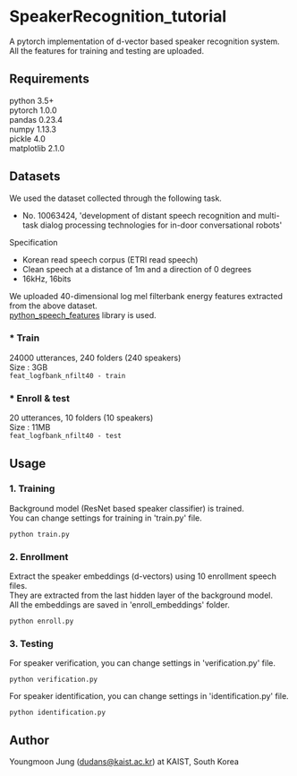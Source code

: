 # SpeakerRecognition_tutorial

A pytorch implementation of d-vector based speaker recognition system.  
All the features for training and testing are uploaded.  

## Requirements
python 3.5+  
pytorch 1.0.0  
pandas 0.23.4  
numpy 1.13.3  
pickle 4.0  
matplotlib 2.1.0  

## Datasets
We used the dataset collected through the following task.
- No. 10063424, 'development of distant speech recognition and multi-task dialog processing technologies for in-door conversational robots'

Specification
- Korean read speech corpus (ETRI read speech)
- Clean speech at a distance of 1m and a direction of 0 degrees
- 16kHz, 16bits  

We uploaded 40-dimensional log mel filterbank energy features extracted from the above dataset.  
[python_speech_features](https://github.com/jameslyons/python_speech_features) library is used.

### * Train
24000 utterances, 240 folders (240 speakers)  
Size : 3GB  
```feat_logfbank_nfilt40 - train```

### * Enroll & test
20 utterances, 10 folders (10 speakers)  
Size : 11MB  
```feat_logfbank_nfilt40 - test```

## Usage
### 1. Training  
Background model (ResNet based speaker classifier) is trained.  
You can change settings for training in 'train.py' file.

```python train.py```  

### 2. Enrollment  
Extract the speaker embeddings (d-vectors) using 10 enrollment speech files.  
They are extracted from the last hidden layer of the background model.  
All the embeddings are saved in 'enroll_embeddings' folder.  

```python enroll.py```  

### 3. Testing
For speaker verification,  you can change settings in 'verification.py' file.  

```python verification.py```  

For speaker identification,  you can change settings in 'identification.py' file.  

```python identification.py```


## Author
Youngmoon Jung (dudans@kaist.ac.kr) at KAIST, South Korea
